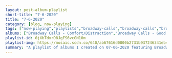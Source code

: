 ```yaml
---
layout: post-album-playlist
short-title: "7-6-2020"
title: "7-6-2020"
category: [blog, now-playing]
tags: ["now-playing","playlists","broadway-calls","broadway-calls","broadway-calls","broadway-calls","broadway-calls","broadway-calls"]
albums: ["Broadway Calls - Comfort/Distraction","Broadway Calls - Good Views, Bad News","Broadway Calls - Broadway Calls","Broadway Calls - Vision Quest","Broadway Calls - Toxic Kids","Broadway Calls - Call the Medic..."]
playlist-id: 0jXbTdxrD8JgFS6vcGN10m
playlist-img: https://mosaic.scdn.co/640/ab67616d0000b2731b937246341eb48b5affabfaab67616d0000b27347e1b4ee180961cef2c13f59ab67616d0000b273c0d089f3f737fcb1c55890d7ab67616d0000b273d4e005e21128f72e89ca5425
summary: "A playlist of albums I created on 07-06-2020 featuring Broadway Calls, Broadway Calls, Broadway Calls, Broadway Calls, Broadway Calls, and Broadway Calls"
---
```

